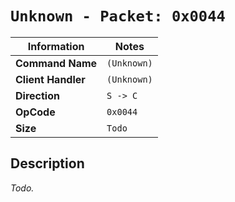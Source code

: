 # `Unknown - Packet: 0x0044`

| Information               | Notes |
|---                        |---    |
| **Command Name**          | `(Unknown)` |
| **Client Handler**        | `(Unknown)` |
| **Direction**             | `S -> C` |
| **OpCode**                | `0x0044` |
| **Size**                  | `Todo` |

## Description

_Todo._

